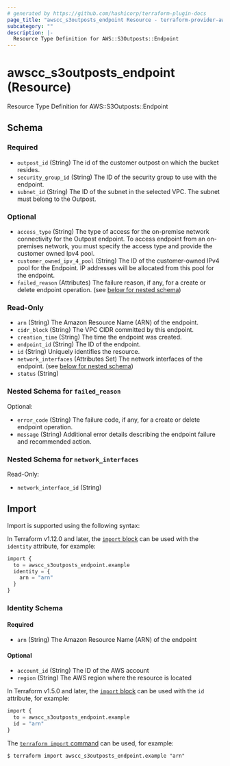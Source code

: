 ```yaml
---
# generated by https://github.com/hashicorp/terraform-plugin-docs
page_title: "awscc_s3outposts_endpoint Resource - terraform-provider-awscc"
subcategory: ""
description: |-
  Resource Type Definition for AWS::S3Outposts::Endpoint
---
```


# awscc_s3outposts_endpoint (Resource)

Resource Type Definition for AWS::S3Outposts::Endpoint



<!-- schema generated by tfplugindocs -->
## Schema

### Required

- `outpost_id` (String) The id of the customer outpost on which the bucket resides.
- `security_group_id` (String) The ID of the security group to use with the endpoint.
- `subnet_id` (String) The ID of the subnet in the selected VPC. The subnet must belong to the Outpost.

### Optional

- `access_type` (String) The type of access for the on-premise network connectivity for the Outpost endpoint. To access endpoint from an on-premises network, you must specify the access type and provide the customer owned Ipv4 pool.
- `customer_owned_ipv_4_pool` (String) The ID of the customer-owned IPv4 pool for the Endpoint. IP addresses will be allocated from this pool for the endpoint.
- `failed_reason` (Attributes) The failure reason, if any, for a create or delete endpoint operation. (see [below for nested schema](#nestedatt--failed_reason))

### Read-Only

- `arn` (String) The Amazon Resource Name (ARN) of the endpoint.
- `cidr_block` (String) The VPC CIDR committed by this endpoint.
- `creation_time` (String) The time the endpoint was created.
- `endpoint_id` (String) The ID of the endpoint.
- `id` (String) Uniquely identifies the resource.
- `network_interfaces` (Attributes Set) The network interfaces of the endpoint. (see [below for nested schema](#nestedatt--network_interfaces))
- `status` (String)

<a id="nestedatt--failed_reason"></a>
### Nested Schema for `failed_reason`

Optional:

- `error_code` (String) The failure code, if any, for a create or delete endpoint operation.
- `message` (String) Additional error details describing the endpoint failure and recommended action.


<a id="nestedatt--network_interfaces"></a>
### Nested Schema for `network_interfaces`

Read-Only:

- `network_interface_id` (String)

## Import

Import is supported using the following syntax:

In Terraform v1.12.0 and later, the [`import` block](https://developer.hashicorp.com/terraform/language/import) can be used with the `identity` attribute, for example:

```terraform
import {
  to = awscc_s3outposts_endpoint.example
  identity = {
    arn = "arn"
  }
}
```

<!-- schema generated by tfplugindocs -->
### Identity Schema

#### Required

- `arn` (String) The Amazon Resource Name (ARN) of the endpoint

#### Optional

- `account_id` (String) The ID of the AWS account
- `region` (String) The AWS region where the resource is located

In Terraform v1.5.0 and later, the [`import` block](https://developer.hashicorp.com/terraform/language/import) can be used with the `id` attribute, for example:

```terraform
import {
  to = awscc_s3outposts_endpoint.example
  id = "arn"
}
```

The [`terraform import` command](https://developer.hashicorp.com/terraform/cli/commands/import) can be used, for example:

```shell
$ terraform import awscc_s3outposts_endpoint.example "arn"
```
